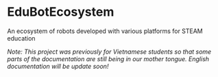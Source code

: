 # EduBotEcosystem
An ecosystem of robots developed with various platforms for STEAM education

*Note: This project was previously for Vietnamese students so that some parts of the documentation are still being in our mother tongue. English documentation will be update soon!* 
